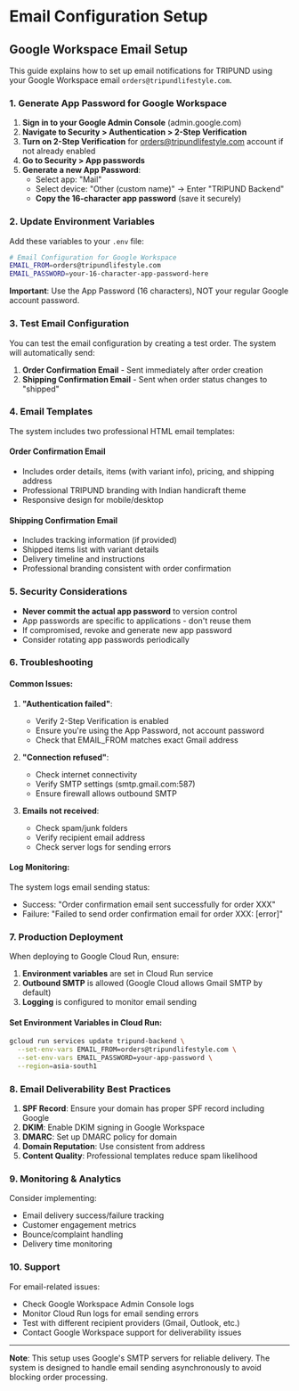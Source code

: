 # Email Configuration Setup

## Google Workspace Email Setup

This guide explains how to set up email notifications for TRIPUND using your Google Workspace email `orders@tripundlifestyle.com`.

### 1. Generate App Password for Google Workspace

1. **Sign in to your Google Admin Console** (admin.google.com)
2. **Navigate to Security > Authentication > 2-Step Verification**
3. **Turn on 2-Step Verification** for orders@tripundlifestyle.com account if not already enabled
4. **Go to Security > App passwords**
5. **Generate a new App Password**:
   - Select app: "Mail"
   - Select device: "Other (custom name)" → Enter "TRIPUND Backend"
   - **Copy the 16-character app password** (save it securely)

### 2. Update Environment Variables

Add these variables to your `.env` file:

```bash
# Email Configuration for Google Workspace
EMAIL_FROM=orders@tripundlifestyle.com
EMAIL_PASSWORD=your-16-character-app-password-here
```

**Important**: Use the App Password (16 characters), NOT your regular Google account password.

### 3. Test Email Configuration

You can test the email configuration by creating a test order. The system will automatically send:

1. **Order Confirmation Email** - Sent immediately after order creation
2. **Shipping Confirmation Email** - Sent when order status changes to "shipped"

### 4. Email Templates

The system includes two professional HTML email templates:

#### Order Confirmation Email
- Includes order details, items (with variant info), pricing, and shipping address
- Professional TRIPUND branding with Indian handicraft theme
- Responsive design for mobile/desktop

#### Shipping Confirmation Email
- Includes tracking information (if provided)
- Shipped items list with variant details
- Delivery timeline and instructions
- Professional branding consistent with order confirmation

### 5. Security Considerations

- **Never commit the actual app password** to version control
- App passwords are specific to applications - don't reuse them
- If compromised, revoke and generate new app password
- Consider rotating app passwords periodically

### 6. Troubleshooting

#### Common Issues:

1. **"Authentication failed"**: 
   - Verify 2-Step Verification is enabled
   - Ensure you're using the App Password, not account password
   - Check that EMAIL_FROM matches exact Gmail address

2. **"Connection refused"**:
   - Check internet connectivity
   - Verify SMTP settings (smtp.gmail.com:587)
   - Ensure firewall allows outbound SMTP

3. **Emails not received**:
   - Check spam/junk folders
   - Verify recipient email address
   - Check server logs for sending errors

#### Log Monitoring:

The system logs email sending status:
- Success: "Order confirmation email sent successfully for order XXX"
- Failure: "Failed to send order confirmation email for order XXX: [error]"

### 7. Production Deployment

When deploying to Google Cloud Run, ensure:

1. **Environment variables** are set in Cloud Run service
2. **Outbound SMTP** is allowed (Google Cloud allows Gmail SMTP by default)
3. **Logging** is configured to monitor email sending

#### Set Environment Variables in Cloud Run:

```bash
gcloud run services update tripund-backend \
  --set-env-vars EMAIL_FROM=orders@tripundlifestyle.com \
  --set-env-vars EMAIL_PASSWORD=your-app-password \
  --region=asia-south1
```

### 8. Email Deliverability Best Practices

1. **SPF Record**: Ensure your domain has proper SPF record including Google
2. **DKIM**: Enable DKIM signing in Google Workspace
3. **DMARC**: Set up DMARC policy for domain
4. **Domain Reputation**: Use consistent from address
5. **Content Quality**: Professional templates reduce spam likelihood

### 9. Monitoring & Analytics

Consider implementing:
- Email delivery success/failure tracking
- Customer engagement metrics
- Bounce/complaint handling
- Delivery time monitoring

### 10. Support

For email-related issues:
- Check Google Workspace Admin Console logs
- Monitor Cloud Run logs for email sending errors  
- Test with different recipient providers (Gmail, Outlook, etc.)
- Contact Google Workspace support for deliverability issues

---

**Note**: This setup uses Google's SMTP servers for reliable delivery. The system is designed to handle email sending asynchronously to avoid blocking order processing.